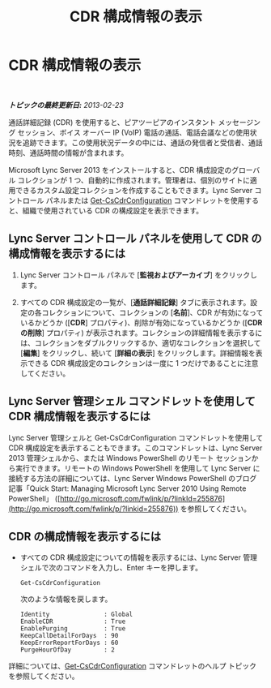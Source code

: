 ﻿---
title: CDR 構成情報の表示
TOCTitle: CDR 構成情報の表示
ms:assetid: 77bd553f-da89-4c84-a5d0-2f7e91d04383
ms:mtpsurl: https://technet.microsoft.com/ja-jp/library/JJ688096(v=OCS.15)
ms:contentKeyID: 49887005
ms.date: 05/19/2016
mtps_version: v=OCS.15
ms.translationtype: HT
---

# CDR 構成情報の表示

 

_**トピックの最終更新日:** 2013-02-23_

通話詳細記録 (CDR) を使用すると、ピアツーピアのインスタント メッセージング セッション、ボイス オーバー IP (VoIP) 電話の通話、電話会議などの使用状況を追跡できます。この使用状況データの中には、通話の発信者と受信者、通話時刻、通話時間の情報が含まれます。

Microsoft Lync Server 2013 をインストールすると、CDR 構成設定のグローバル コレクションが 1 つ、自動的に作成されます。管理者は、個別のサイトに適用できるカスタム設定コレクションを作成することもできます。Lync Server コントロール パネルまたは [Get-CsCdrConfiguration](get-cscdrconfiguration.md) コマンドレットを使用すると、組織で使用されている CDR の構成設定を表示できます。

## Lync Server コントロール パネルを使用して CDR の構成情報を表示するには

1.  Lync Server コントロール パネルで \[**監視およびアーカイブ**\] をクリックします。

2.  すべての CDR 構成設定の一覧が、\[**通話詳細記録**\] タブに表示されます。設定の各コレクションについて、コレクションの \[**名前**\]、CDR が有効になっているかどうか (\[**CDR**\] プロパティ)、削除が有効になっているかどうか (\[**CDR の削除**\] プロパティ) が表示されます。コレクションの詳細情報を表示するには、コレクションをダブルクリックするか、適切なコレクションを選択して \[**編集**\] をクリックし、続いて \[**詳細の表示**\] をクリックします。詳細情報を表示できる CDR 構成設定のコレクションは一度に 1 つだけであることに注意してください。

## Lync Server 管理シェル コマンドレットを使用して CDR 構成情報を表示するには

Lync Server 管理シェルと Get-CsCdrConfiguration コマンドレットを使用して CDR 構成設定を表示することもできます。このコマンドレットは、Lync Server 2013 管理シェルから、または Windows PowerShell のリモート セッションから実行できます。リモートの Windows PowerShell を使用して Lync Server に接続する方法の詳細については、Lync Server Windows PowerShell のブログ記事「Quick Start: Managing Microsoft Lync Server 2010 Using Remote PowerShell」 ([http://go.microsoft.com/fwlink/p/?linkId=255876](http://go.microsoft.com/fwlink/p/?linkid=255876)) を参照してください。

## CDR の構成情報を表示するには

  - すべての CDR 構成設定についての情報を表示するには、Lync Server 管理シェルで次のコマンドを入力し、Enter キーを押します。
    
        Get-CsCdrConfiguration
    
    次のような情報を戻します。
    
        Identity               : Global
        EnableCDR              : True
        EnablePurging          : True
        KeepCallDetailForDays  : 90
        KeepErrorReportForDays : 60
        PurgeHourOfDay         : 2

詳細については、[Get-CsCdrConfiguration](get-cscdrconfiguration.md) コマンドレットのヘルプ トピックを参照してください。

